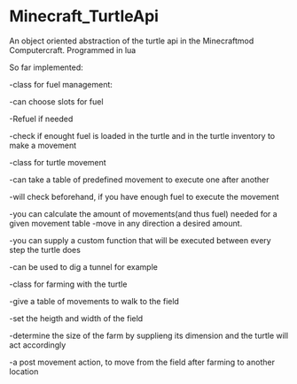 # Minecraft_TurtleApi
An object oriented abstraction of the turtle api in the Minecraftmod Computercraft. Programmed in lua

So far implemented:

-class for fuel management:

  -can choose slots for fuel
  
  -Refuel if needed
  
  -check if enought fuel is loaded in the turtle and in the turtle inventory to make a movement
  
-class for  turtle movement

  -can take a table of predefined movement to execute one after another
  
  -will check beforehand, if you have enough fuel to execute the movement

  -you can calculate the amount of movements(and thus fuel) needed for a given movement table
  -move in any direction a desired amount.

  -you can supply a custom function that will be executed between every step the turtle does

  -can be used to dig a tunnel for example
      
-class for farming with the turtle

  -give a table of movements to walk to the field
  
  -set the heigth and width of the field
  
  -determine the size of the farm by supplieng its dimension and the turtle will act accordingly
  
  -a post movement action, to move from the field after farming to another location
